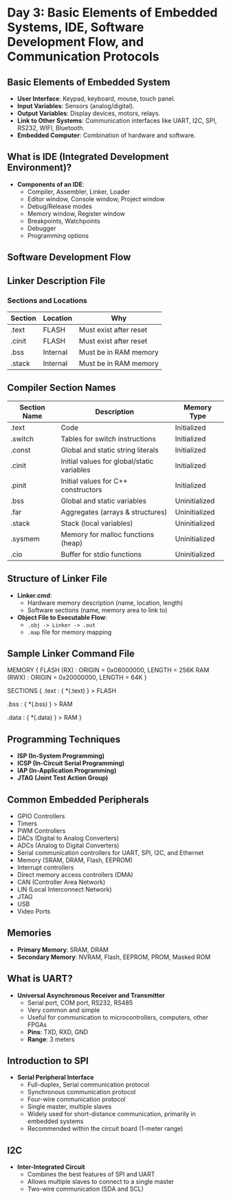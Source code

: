 # Day 3: Basic Elements of Embedded Systems, IDE, Software Development Flow, and Communication Protocols

## Basic Elements of Embedded System
- **User Interface**: Keypad, keyboard, mouse, touch panel.
- **Input Variables**: Sensors (analog/digital).
- **Output Variables**: Display devices, motors, relays.
- **Link to Other Systems**: Communication interfaces like UART, I2C, SPI, RS232, WIFI, Bluetooth.
- **Embedded Computer**: Combination of hardware and software.

## What is IDE (Integrated Development Environment)?
- **Components of an IDE**:
  - Compiler, Assembler, Linker, Loader
  - Editor window, Console window, Project window
  - Debug/Release modes
  - Memory window, Register window
  - Breakpoints, Watchpoints
  - Debugger
  - Programming options

## Software Development Flow

## Linker Description File
### Sections and Locations
| Section | Location | Why |
|---------|----------|-----|
| .text   | FLASH    | Must exist after reset |
| .cinit  | FLASH    | Must exist after reset |
| .bss    | Internal | Must be in RAM memory |
| .stack  | Internal | Must be in RAM memory |

## Compiler Section Names
| Section Name | Description | Memory Type |
|--------------|-------------|-------------|
| .text        | Code        | Initialized  |
| .switch      | Tables for switch instructions | Initialized |
| .const       | Global and static string literals | Initialized |
| .cinit       | Initial values for global/static variables | Initialized |
| .pinit       | Initial values for C++ constructors | Initialized |
| .bss         | Global and static variables | Uninitialized |
| .far         | Aggregates (arrays & structures) | Uninitialized |
| .stack       | Stack (local variables) | Uninitialized |
| .sysmem      | Memory for malloc functions (heap) | Uninitialized |
| .cio         | Buffer for stdio functions | Uninitialized |

## Structure of Linker File
- **Linker.cmd**:
  - Hardware memory description (name, location, length)
  - Software sections (name, memory area to link to)
- **Object File to Executable Flow**:
  - `.obj -> Linker -> .out`
  - `.map` file for memory mapping

## Sample Linker Command File
MEMORY
{
FLASH (RX) : ORIGIN = 0x08000000, LENGTH = 256K
RAM (RWX) : ORIGIN = 0x20000000, LENGTH = 64K
}

SECTIONS
{
.text : {
*(.text)
} > FLASH

.bss : {
*(.bss)
} > RAM

.data : {
*(.data)
} > RAM
}

## Programming Techniques
- **ISP (In-System Programming)**
- **ICSP (In-Circuit Serial Programming)**
- **IAP (In-Application Programming)**
- **JTAG (Joint Test Action Group)**

## Common Embedded Peripherals
- GPIO Controllers
- Timers
- PWM Controllers
- DACs (Digital to Analog Converters)
- ADCs (Analog to Digital Converters)
- Serial communication controllers for UART, SPI, I2C, and Ethernet
- Memory (SRAM, DRAM, Flash, EEPROM)
- Interrupt controllers
- Direct memory access controllers (DMA)
- CAN (Controller Area Network)
- LIN (Local Interconnect Network)
- JTAG
- USB
- Video Ports

## Memories
- **Primary Memory**: SRAM, DRAM
- **Secondary Memory**: NVRAM, Flash, EEPROM, PROM, Masked ROM

## What is UART?
- **Universal Asynchronous Receiver and Transmitter**
  - Serial port, COM port, RS232, RS485
  - Very common and simple
  - Useful for communication to microcontrollers, computers, other FPGAs
  - **Pins**: TXD, RXD, GND
  - **Range**: 3 meters

## Introduction to SPI
- **Serial Peripheral Interface**
  - Full-duplex, Serial communication protocol
  - Synchronous communication protocol
  - Four-wire communication protocol
  - Single master, multiple slaves
  - Widely used for short-distance communication, primarily in embedded systems
  - Recommended within the circuit board (1-meter range)

## I2C
- **Inter-Integrated Circuit**
  - Combines the best features of SPI and UART
  - Allows multiple slaves to connect to a single master
  - Two-wire communication (SDA and SCL)
